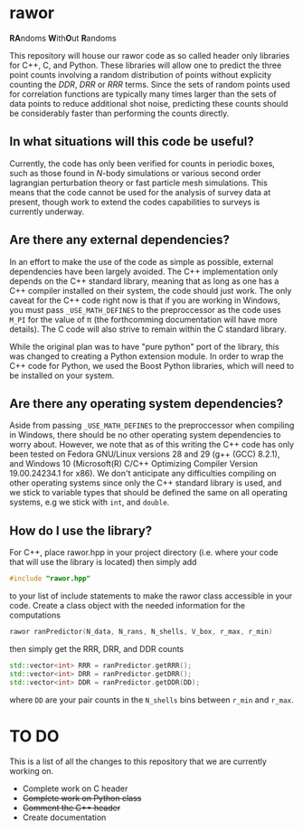 # rawor
**RA**ndoms **W**ith**O**ut **R**andoms

This repository will house our rawor code as so called header only libraries for C++, C, and Python. These libraries will
allow one to predict the three point counts involving a random distribution of points without explicity counting the *DDR*,
*DRR* or *RRR* terms. Since the sets of random points used for correlation functions are typically many times larger than
the sets of data points to reduce additional shot noise, predicting these counts should be considerably faster than 
performing the counts directly.

## In what situations will this code be useful?
Currently, the code has only been verified for counts in periodic boxes, such as those found in *N*-body simulations or
various second order lagrangian perturbation theory or fast particle mesh simulations. This means that the code cannot be
used for the analysis of survey data at present, though work to extend the codes capabilities to surveys is currently 
underway.

## Are there any external dependencies?
In an effort to make the use of the code as simple as possible, external dependencies have been largely avoided. The C++ 
implementation only depends on the C++ standard library, meaning that as long as one has a C++ compiler installed on their
system, the code should just work. The only caveat for the C++ code right now is that if you are working in Windows, you must 
pass `_USE_MATH_DEFINES` to the preproccessor as the code uses `M_PI` for the value of &pi; (the forthcomming documentation
will have more details). The C code will also strive to remain within the C standard library.

While the original plan was to have "pure python" port of the library, this was changed to creating a Python 
extension module. In order to wrap the C++ code for Python, we used the Boost Python libraries, which will need
to be installed on your system.

## Are there any operating system dependencies?
Aside from passing `_USE_MATH_DEFINES` to the preproccessor when compiling in Windows, there should be no other operating
system dependencies to worry about. However, we note that as of this writing the C++ code has only been tested on Fedora 
GNU/Linux versions 28 and 29 (g++ (GCC) 8.2.1), and Windows 10 (Microsoft(R) C/C++ Optimizing Compiler Version 19.00.24234.1 for x86). We don't anticipate any difficulties compiling on other operating systems
since only the C++ standard library is used, and we stick to variable types that should be defined the same on all operating
systems, e.g we stick with `int`, and `double`.

## How do I use the library?
For C++, place rawor.hpp in your project directory (i.e. where your code that will use the library is located) then simply add
```c++
#include "rawor.hpp"
```
to your list of include statements to make the rawor class accessible in your code. Create a class object with the needed information for the computations
```c++
rawor ranPredictor(N_data, N_rans, N_shells, V_box, r_max, r_min)
```
then simply get the RRR, DRR, and DDR counts
```c++
std::vector<int> RRR = ranPredictor.getRRR();
std::vector<int> DRR = ranPredictor.getDRR();
std::vector<int> DDR = ranPredictor.getDDR(DD);
```
where `DD` are your pair counts in the `N_shells` bins between `r_min` and `r_max`.

# TO DO
This is a list of all the changes to this repository that we are currently working on.
- Complete work on C header
- ~~Complete work on Python class~~
- ~~Comment the C++ header~~
- Create documentation
